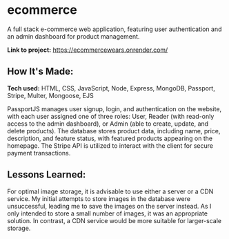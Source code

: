 # ecommerce
A full stack e-commerce web application, featuring user authentication and an admin dashboard for product management.

**Link to project:** https://ecommercewears.onrender.com/

## How It's Made:
**Tech used:** HTML, CSS, JavaScript, Node, Express, MongoDB, Passport, Stripe, Multer, Mongoose, EJS

PassportJS manages user signup, login, and authentication on the website, with each user assigned one of three roles: User, Reader (with read-only access to the admin dashboard), or Admin (able to create, update, and delete products). The database stores product data, including name, price, description, and feature status, with featured products appearing on the homepage. The Stripe API is utilized to interact with the client for secure payment transactions.

## Lessons Learned:
For optimal image storage, it is advisable to use either a server or a CDN service. My initial attempts to store images in the database were unsuccessful, leading me to save the images on the server instead. As I only intended to store a small number of images, it was an appropriate solution. In contrast, a CDN service would be more suitable for larger-scale storage.

